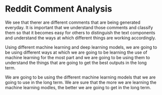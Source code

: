 # Reddit Comment Analysis 

We see that therer are different comments that are being generated everyday. It is important that we understand those comments and classify them so that it becomes easy for others to distinguish the text components and understand the ways at which different things are working accordingly. 

Using different machine learning and deep learning models, we are going to be using different ways at which we are going to be learning the use of machine learning for the most part and we are going to be using them to understand the things that are going to get the best outputs in the long term. 

We are going to be using the different machine learning models that we are going to use in the long term. We are sure that the more we are learning the machine learning modles, the better we are going to get in the long term. 
